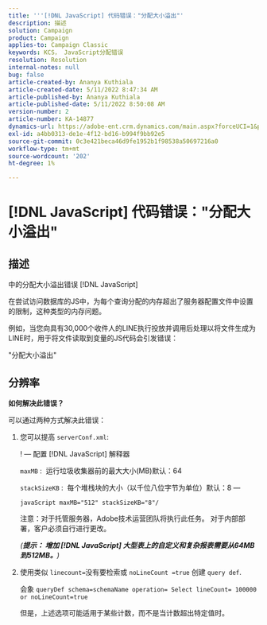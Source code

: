```yaml
---
title: '''[!DNL JavaScript] 代码错误："分配大小溢出"'
description: 描述
solution: Campaign
product: Campaign
applies-to: Campaign Classic
keywords: KCS， JavaScript分配错误
resolution: Resolution
internal-notes: null
bug: false
article-created-by: Ananya Kuthiala
article-created-date: 5/11/2022 8:47:34 AM
article-published-by: Ananya Kuthiala
article-published-date: 5/11/2022 8:50:08 AM
version-number: 2
article-number: KA-14877
dynamics-url: https://adobe-ent.crm.dynamics.com/main.aspx?forceUCI=1&pagetype=entityrecord&etn=knowledgearticle&id=e9cf37fa-06d1-ec11-a7b5-0022480a8e40
exl-id: a4bb0313-de1e-4f12-bd16-b994f9bb92e5
source-git-commit: 0c3e421beca46d9fe1952b1f98538a50697216a0
workflow-type: tm+mt
source-wordcount: '202'
ht-degree: 1%

---
```


# [!DNL JavaScript] 代码错误：&quot;分配大小溢出&quot;

## 描述

中的分配大小溢出错误 [!DNL JavaScript]

在尝试访问数据库的JS中，为每个查询分配的内存超出了服务器配置文件中设置的限制，这种类型的内存问题。

例如，当您向具有30,000个收件人的LINE执行投放并调用后处理以将文件生成为LINE时，用于将文件读取到变量的JS代码会引发错误：

&quot;分配大小溢出&quot;

## 分辨率

<b>如何解决此错误？</b>

可以通过两种方式解决此错误：

1. 您可以提高 `serverConf.xml`:

   ! — 配置 [!DNL JavaScript] 解释器

   `maxMB` :  运行垃圾收集器前的最大大小(MB)默认：64

   `stackSizeKB` :  每个堆栈块的大小（以千位八位字节为单位）默认：8 —

   `javaScript maxMB="512" stackSizeKB="8"/`

   注意：对于托管服务器，Adobe技术运营团队将执行此任务。 对于内部部署，客户必须自行进行更改。

   *(<b>提示： </b><b>增加 [!DNL JavaScript] 大型表上的自定义和复杂报表需要从64MB到512MB。</b>)*

2. 使用类似 `linecount=`没有要检索或 `noLineCount =true` 创建 `query def`.

   会象 `queryDef schema=schemaName operation= Select lineCount= 100000 or noLineCount=true`

   但是，上述选项可能适用于某些计数，而不是当计数超出特定值时。
